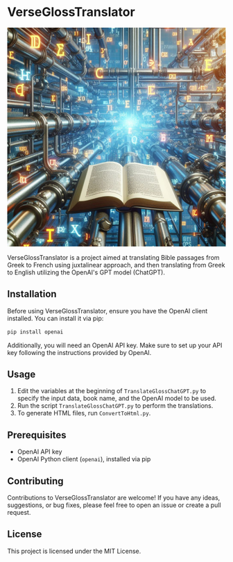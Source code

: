 # VerseGlossTranslator

![VerseGlossTranslator Logo](./data/logo.jpeg)

VerseGlossTranslator is a project aimed at translating Bible passages from Greek to French using juxtalinear approach, and then translating from Greek to English utilizing the OpenAI's GPT model (ChatGPT). 

## Installation

Before using VerseGlossTranslator, ensure you have the OpenAI client installed. You can install it via pip:

```bash
pip install openai
```

Additionally, you will need an OpenAI API key. Make sure to set up your API key following the instructions provided by OpenAI.

## Usage

1. Edit the variables at the beginning of `TranslateGlossChatGPT.py` to specify the input data, book name, and the OpenAI model to be used.
2. Run the script `TranslateGlossChatGPT.py` to perform the translations.
3. To generate HTML files, run `ConvertToHtml.py`.

## Prerequisites

- OpenAI API key
- OpenAI Python client (`openai`), installed via pip

## Contributing

Contributions to VerseGlossTranslator are welcome! If you have any ideas, suggestions, or bug fixes, please feel free to open an issue or create a pull request.

## License

This project is licensed under the MIT License.